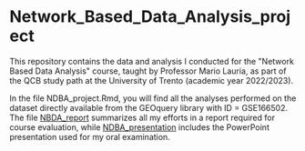 # Network_Based_Data_Analysis_project

This repository contains the data and analysis I conducted for the "Network Based Data Analysis" course, taught by Professor Mario Lauria, as part of the QCB study path at the University of Trento (academic year 2022/2023).

In the file NDBA_project.Rmd, you will find all the analyses performed on the dataset directly available from the GEOquery library with ID = GSE166502. The file [NBDA_report](./NBDA_report.docx) summarizes all my efforts in a report required for course evaluation, while [NDBA_presentation](./NDBA_presentation.pptx) includes the PowerPoint presentation used for my oral examination.
